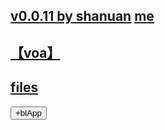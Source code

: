 ﻿## [v0.0.11 by shanuan](https://github.com/littleflute/AS-IT-IS/edit/master/README.md) [me](https://littleflute.github.io/AS-IT-IS/)
## [【voa】](https://littleflute.github.io/voa)
## [files](files)

<div id = "id_div_4_plx">
  <button id = "id_btn_4_blApp">+blApp</button> 
</div> 

<script src="https://littleflute.github.io/JavaScript/w3.js"></script>
<script src="https://littleflute.github.io/JavaScript/blclass.js" ></script>
<script src="https://littleflute.github.io/JavaScript/blApp.js"></script>


